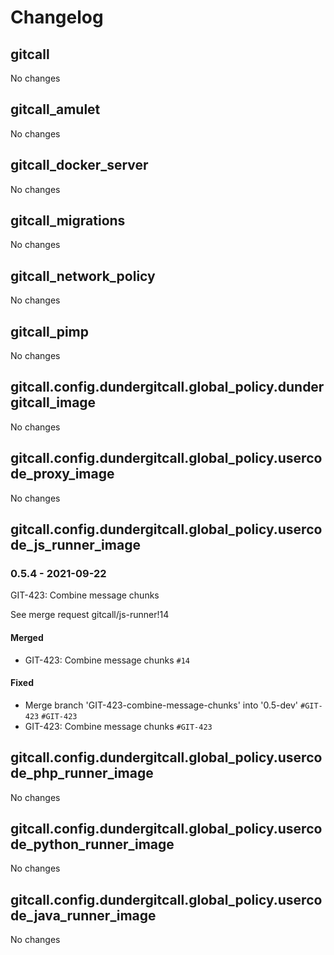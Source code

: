 # Changelog

## gitcall

No changes

## gitcall_amulet

No changes

## gitcall_docker_server

No changes

## gitcall_migrations

No changes

## gitcall_network_policy

No changes

## gitcall_pimp

No changes

## gitcall.config.dundergitcall.global_policy.dundergitcall_image

No changes

## gitcall.config.dundergitcall.global_policy.usercode_proxy_image

No changes

## gitcall.config.dundergitcall.global_policy.usercode_js_runner_image

### 0.5.4 - 2021-09-22

GIT-423: Combine message chunks

See merge request gitcall/js-runner!14

#### Merged

- GIT-423: Combine message chunks `#14`

#### Fixed

- Merge branch 'GIT-423-combine-message-chunks' into '0.5-dev' `#GIT-423` `#GIT-423`
- GIT-423: Combine message chunks `#GIT-423`

## gitcall.config.dundergitcall.global_policy.usercode_php_runner_image

No changes

## gitcall.config.dundergitcall.global_policy.usercode_python_runner_image

No changes

## gitcall.config.dundergitcall.global_policy.usercode_java_runner_image

No changes

